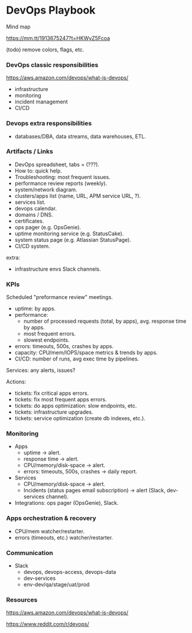 # DevOps Playbook

Mind map

https://mm.tt/1913675247?t=HKWyZ5Fcoa

(todo) remove colors, flags, etc.

### DevOps classic responsibilities

https://aws.amazon.com/devops/what-is-devops/

- infrastructure
- monitoring
- incident management
- CI/CD

### Devops extra responsibilities

- databases/DBA, data streams, data warehouses, ETL.

### Artifacts / Links

- DevOps spreadsheet, tabs = (???).
- How to: quick help.
- Troubleshooting: most frequent issues.
- performance review reports (weekly).
- system/network diagram.
- clusters/apps list  (name, URL, APM service URL, ?).
- services list.
- devops calendar.
- domains / DNS.
- certificates.
- ops pager (e.g. OpsGenie).
- uptime monitoring service (e.g. StatusCake).
- system status page (e.g. Atlassian StatusPage).
- CI/CD system.

extra:
- infrastructure envs Slack channels.

### KPIs

Scheduled "preformance review" meetings.

- uptime: by apps.
- performance:
    - number of processed requests (total, by apps), avg. response time by apps.
    - most frequent errors.
    - slowest endpoints.
- errors: timeouts, 500s, crashes by apps.
- capacity: CPU/mem/IOPS/space metrics & trends by apps.
- CI/CD: number of runs, avg exec time by pipelines.

Services: any alerts, issues?

Actions:
- tickets: fix critical apps errors.
- tickets: fix most frequent apps errors.
- tickets: do apps optimization: slow endpoints, etc.
- tickets: infrastructure upgrades.
- tickets: service optimization (create db indexes, etc.).

### Monitoring

- Apps
    - uptime -> alert.
    - response time -> alert.
    - CPU/memory/disk-space -> alert.
    - errors: timeouts, 500s, crashes -> daily report.
- Services
    - CPU/memory/disk-space -> alert.
    - Incidents (status pages email subscription) -> alert (Slack, dev-services channel).
- Integrations: ops pager (OpsGenie), Slack.

### Apps orchestration & recovery

- CPU/mem watcher/restarter.
- errors (timeouts, etc.) watcher/restarter.

### Communication

- Slack
    - devops, devops-access, devops-data
    - dev-services
    - env-dev/qa/stage/uat/prod

### Resources

https://aws.amazon.com/devops/what-is-devops/

https://www.reddit.com/r/devops/

